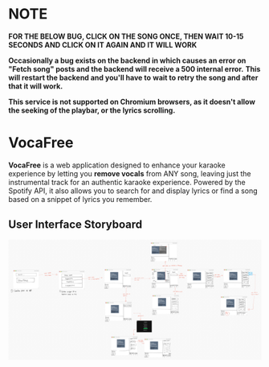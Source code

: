 # **NOTE**
**FOR THE BELOW BUG, CLICK ON THE SONG ONCE, THEN WAIT 10-15 SECONDS AND CLICK ON IT AGAIN AND IT WILL WORK**

**Occasionally a bug exists on the backend in which causes an error on "Fetch song" posts and the backend will receive a 500 internal error.** **This will restart the backend and you'll have to** **wait to retry the song and after that it will work.**

**This service is not supported on Chromium browsers, as it doesn't allow the seeking of the playbar, or the lyrics scrolling.**

# VocaFree
**VocaFree** is a web application designed to enhance your karaoke experience by letting you **remove vocals** from ANY song, leaving just the instrumental track for an authentic karaoke experience. Powered by the Spotify API, it also allows you to search for and display lyrics or find a song based on a snippet of lyrics you remember. 

## User Interface Storyboard
![Storyboard](docs/design/UI_storyboard.jpg)
